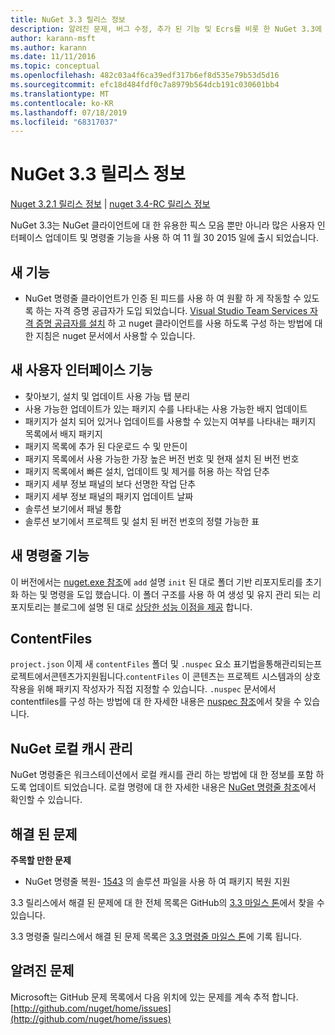 ```yaml
---
title: NuGet 3.3 릴리스 정보
description: 알려진 문제, 버그 수정, 추가 된 기능 및 Ecrs를 비롯 한 NuGet 3.3에 대 한 릴리스 정보입니다.
author: karann-msft
ms.author: karann
ms.date: 11/11/2016
ms.topic: conceptual
ms.openlocfilehash: 482c03a4f6ca39edf317b6ef8d535e79b53d5d16
ms.sourcegitcommit: efc18d484fdf0c7a8979b564dcb191c030601bb4
ms.translationtype: MT
ms.contentlocale: ko-KR
ms.lasthandoff: 07/18/2019
ms.locfileid: "68317037"
---
```

# <a name="nuget-33-release-notes"></a>NuGet 3.3 릴리스 정보

[Nuget 3.2.1 릴리스 정보](../release-notes/nuget-3.2.1.md) | [nuget 3.4-RC 릴리스 정보](../release-notes/nuget-3.4-RC.md)

NuGet 3.3는 NuGet 클라이언트에 대 한 유용한 픽스 모음 뿐만 아니라 많은 사용자 인터페이스 업데이트 및 명령줄 기능을 사용 하 여 11 월 30 2015 일에 출시 되었습니다.

## <a name="new-features"></a>새 기능

* NuGet 명령줄 클라이언트가 인증 된 피드를 사용 하 여 원활 하 게 작동할 수 있도록 하는 자격 증명 공급자가 도입 되었습니다. [Visual Studio Team Services 자격 증명 공급자를 설치](../api/nuget-exe-credential-providers.md) 하 고 nuget 클라이언트를 사용 하도록 구성 하는 방법에 대 한 지침은 nuget 문서에서 사용할 수 있습니다.

## <a name="new-user-interface-features"></a>새 사용자 인터페이스 기능

* 찾아보기, 설치 및 업데이트 사용 가능 탭 분리
* 사용 가능한 업데이트가 있는 패키지 수를 나타내는 사용 가능한 배지 업데이트
* 패키지가 설치 되어 있거나 업데이트를 사용할 수 있는지 여부를 나타내는 패키지 목록에서 배지 패키지
* 패키지 목록에 추가 된 다운로드 수 및 만든이
* 패키지 목록에서 사용 가능한 가장 높은 버전 번호 및 현재 설치 된 버전 번호
* 패키지 목록에서 빠른 설치, 업데이트 및 제거를 허용 하는 작업 단추
* 패키지 세부 정보 패널의 보다 선명한 작업 단추
* 패키지 세부 정보 패널의 패키지 업데이트 날짜
* 솔루션 보기에서 패널 통합
* 솔루션 보기에서 프로젝트 및 설치 된 버전 번호의 정렬 가능한 표

## <a name="new-command-line-features"></a>새 명령줄 기능

이 버전에서는 [nuget.exe 참조](../reference/nuget-exe-cli-reference.md)에 `add` 설명 `init` 된 대로 폴더 기반 리포지토리를 초기화 하는 및 명령을 도입 했습니다. 이 폴더 구조를 사용 하 여 생성 및 유지 관리 되는 리포지토리는 블로그에 설명 된 대로 [상당한 성능 이점을 제공](http://blog.nuget.org/20150922/Accelerate-Package-Source.html) 합니다.

## <a name="contentfiles"></a>ContentFiles

`project.json` 이제 새 `contentFiles` 폴더 및 `.nuspec` 요소 표기법을통해관리되는프로젝트에서콘텐츠가지원됩니다.`contentFiles`  이 콘텐츠는 프로젝트 시스템과의 상호 작용을 위해 패키지 작성자가 직접 지정할 수 있습니다.  `.nuspec` 문서에서 contentfiles를 구성 하는 방법에 대 한 자세한 내용은 [nuspec 참조](../reference/nuspec.md)에서 찾을 수 있습니다.

## <a name="nuget-locals-cache-management"></a>NuGet 로컬 캐시 관리

NuGet 명령줄은 워크스테이션에서 로컬 캐시를 관리 하는 방법에 대 한 정보를 포함 하도록 업데이트 되었습니다.  로컬 명령에 대 한 자세한 내용은 [NuGet 명령줄 참조](../reference/cli-reference/cli-ref-locals.md)에서 확인할 수 있습니다.

## <a name="fixed-issues"></a>해결 된 문제

**주목할 만한 문제**

* NuGet 명령줄 복원- [1543](https://github.com/NuGet/Home/issues/1543) 의 솔루션 파일을 사용 하 여 패키지 복원 지원

3\.3 릴리스에서 해결 된 문제에 대 한 전체 목록은 GitHub의 [3.3 마일스 톤](https://github.com/NuGet/Home/issues?q=is%3Aissue+milestone%3A3.3.0+is%3Aclosed)에서 찾을 수 있습니다.

3\.3 명령줄 릴리스에서 해결 된 문제 목록은 [3.3 명령줄 마일스 톤](https://github.com/NuGet/Home/issues?q=is%3Aissue+is%3Aclosed+milestone%3A3.3.0-commandline)에 기록 됩니다.

## <a name="known-issues"></a>알려진 문제

Microsoft는 GitHub 문제 목록에서 다음 위치에 있는 문제를 계속 추적 합니다.[http://github.com/nuget/home/issues](http://github.com/nuget/home/issues)
